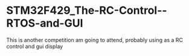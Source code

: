 STM32F429_The-RC-Control--RTOS-and-GUI
======================================

This is another competition am going to attend, probably using as a RC control and gui display
